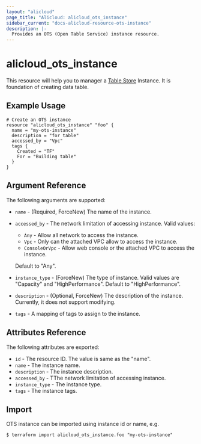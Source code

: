 ```yaml
---
layout: "alicloud"
page_title: "Alicloud: alicloud_ots_instance"
sidebar_current: "docs-alicloud-resource-ots-instance"
description: |-
  Provides an OTS (Open Table Service) instance resource.
---
```


# alicloud\_ots\_instance

This resource will help you to manager a [Table Store](https://www.alibabacloud.com/help/doc-detail/27280.htm) Instance.
It is foundation of creating data table.

## Example Usage

```
# Create an OTS instance
resource "alicloud_ots_instance" "foo" {
  name = "my-ots-instance"
  description = "for table"
  accessed_by = "Vpc"
  tags {
    Created = "TF"
    For = "Building table"
  }
}
```

## Argument Reference

The following arguments are supported:

* `name` - (Required, ForceNew) The name of the instance.
* `accessed_by` - The network limitation of accessing instance. Valid values:
    * `Any` - Allow all network to access the instance.
    * `Vpc` - Only can the attached VPC allow to access the instance.
    * `ConsoleOrVpc` - Allow web console or the attached VPC to access the instance.

    Default to "Any".
* `instance_type` - (ForceNew) The type of instance. Valid values are "Capacity" and "HighPerformance". Default to "HighPerformance".
* `description` - (Optional, ForceNew) The description of the instance. Currently, it does not support modifying.
* `tags` - A mapping of tags to assign to the instance.

## Attributes Reference

The following attributes are exported:

* `id` - The resource ID. The value is same as the "name".
* `name` - The instance name.
* `description` - The instance description.
* `accessed_by` - TThe network limitation of accessing instance.
* `instance_type` - The instance type.
* `tags` - The instance tags.

## Import

OTS instance can be imported using instance id or name, e.g.

```
$ terraform import alicloud_ots_instance.foo "my-ots-instance"
```

